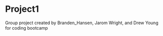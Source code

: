 # Project1
Group project created by Branden_Hansen, Jarom Wright, and Drew Young for coding bootcamp
